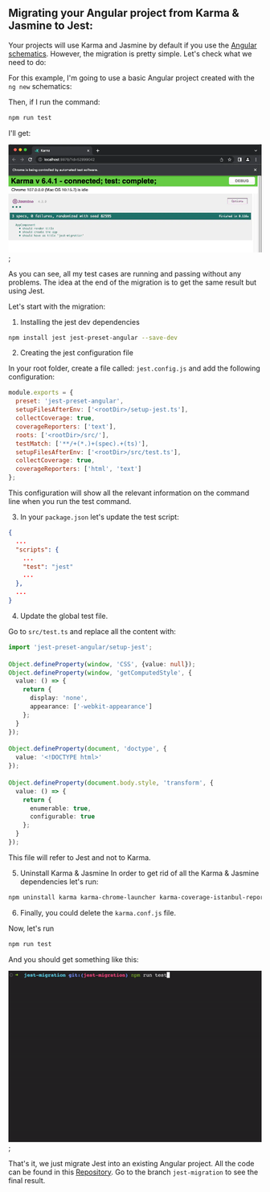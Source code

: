 ## Migrating your Angular project from Karma & Jasmine to Jest:

Your projects will use Karma and Jasmine by default if you use the [Angular schematics](https://angular.io/guide/schematics). However, the migration is pretty simple. Let's check what we need to do:

For this example, I'm going to use a basic Angular project created with the `ng new` schematics:

Then, if I run the command:
```bash
npm run test
```
I'll get:

![karma-preview](./assets/karma-preview.webp "Karma preview");

As you can see, all my test cases are running and passing without any problems. The idea at the end of the migration is to get the same result but using Jest.

Let's start with the migration:

1. Installing the jest dev dependencies
```bash
npm install jest jest-preset-angular --save-dev
```

2. Creating the jest configuration file

In your root folder, create a file called: `jest.config.js` and add the following configuration:

```javascript
module.exports = {
  preset: 'jest-preset-angular',
  setupFilesAfterEnv: ['<rootDir>/setup-jest.ts'],
  collectCoverage: true,
  coverageReporters: ['text'],
  roots: ['<rootDir>/src/'],
  testMatch: ['**/+(*.)+(spec).+(ts)'],
  setupFilesAfterEnv: ['<rootDir>/src/test.ts'],
  collectCoverage: true,
  coverageReporters: ['html', 'text']
};
```
This configuration will show all the relevant information on the command line when you run the test command.

3. In your `package.json` let's update the test script:

```json
{
  ...
  "scripts": {
    ...
    "test": "jest"
    ...
  },
  ...
}
```

4. Update the global test file. 

Go to `src/test.ts` and replace all the content with:

```typescript
import 'jest-preset-angular/setup-jest';

Object.defineProperty(window, 'CSS', {value: null});
Object.defineProperty(window, 'getComputedStyle', {
  value: () => {
    return {
      display: 'none',
      appearance: ['-webkit-appearance']
    };
  }
});

Object.defineProperty(document, 'doctype', {
  value: '<!DOCTYPE html>'
});

Object.defineProperty(document.body.style, 'transform', {
  value: () => {
    return {
      enumerable: true,
      configurable: true
    };
  }
});
```
This file will refer to Jest and not to Karma.

5. Uninstall Karma & Jasmine In order to get rid of all the Karma & Jasmine dependencies let's run:

```bash
npm uninstall karma karma-chrome-launcher karma-coverage-istanbul-reporter karma-jasmine karma-jasmine-html-reporter
```

6. Finally, you could delete the `karma.conf.js` file.

Now, let's run 
```bash
npm run test
```
And you should get something like this:

![jest-preview](./assets/jest-preview.gif "Jest preview");

That's it, we just migrate Jest into an existing Angular project. All the code can be found in this [Repository](https://github.com/Andres2D/angular-jest-migration). Go to the branch `jest-migration` to see the final result.
